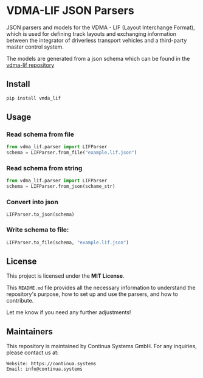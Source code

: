 # VDMA-LIF JSON Parsers

JSON parsers and models for the VDMA - LIF (Layout Interchange Format), which is used for defining track layouts and exchanging information between the integrator of driverless transport vehicles and a third-party master control system.

The models are generated from a json schema which can be found in the [vdma-lif repository](https://github.com/continua-systems/vdma-lif.git)

## Install

```bash
pip install vmda_lif
```

## Usage

### Read schema from file
```python
from vdma_lif.parser import LIFParser
schema = LIFParser.from_file("example.lif.json")
```

### Read schema from string
```python
from vdma_lif.parser import LIFParser
schema = LIFParser.from_json(schame_str)
```

### Convert into json
```
LIFParser.to_json(schema)
```

### Write schema to file:
```python
LIFParser.to_file(schema, "example.lif.json")
```

## License

This project is licensed under the **MIT License**.

This `README.md` file provides all the necessary information to understand the repository's purpose, how to set up and use the parsers, and how to contribute.

Let me know if you need any further adjustments!

## Maintainers

This repository is maintained by Continua Systems GmbH. For any inquiries, please contact us at:

    Website: https://continua.systems
    Email: info@continua.systems
